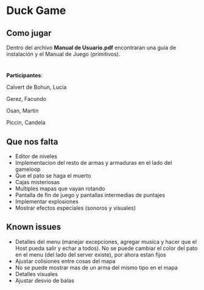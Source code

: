 # Duck Game

## Como jugar
Dentro del archivo **Manual de Usuario.pdf** encontraran una guia de instalación y el Manual de Juego (primitivos).

# 
**Participantes**:

Calvert de Bohun, Lucia

Gerez, Facundo

Osan, Martin

Piccin, Candela


## Que nos falta
- Editor de niveles
- Implementacion del resto de armas y armaduras en el lado del gameloop
- Que el pato se haga el muerto
- Cajas misteriosas
- Multiples mapas que vayan rotando
- Pantalla de fin de juego y pantallas intermedias de puntajes
- Implementar explosiones
- Mostrar efectos especiales (sonoros y visuales)

## Known issues
- Detalles del menu (manejar excepciones, agregar musica y hacer que el Host pueda salir y echar a todos). No se puede cambiar el color del pato en el menu (del lado del server existe), por ahora estan fijos
- Ajustar colisiones entre cosas del mapa
- No se puede mostrar mas de un arma del mismo tipo en el mapa
- Detalles visuales
- Ajustar desvio de balas
